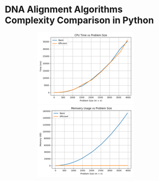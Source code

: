 # DNA Alignment Algorithms Complexity Comparison in Python

<div align="center">
  <img src="./make_charts/time_vs_size.png" alt="Alt Text" width="300">
</div>

<div align="center">
  <img src="./make_charts/memory_vs_size.png" alt="Alt Text" width="300">
</div>
